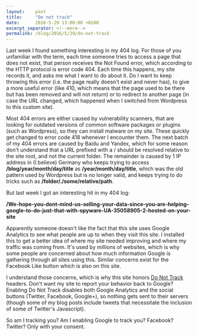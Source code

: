 ```yaml
---
layout:    post
title:     "Do not track"
date:      2016-5-29 13:00:00 +0100
excerpt_separator: <!--more-->
permalink: /blog/2016/5/29/do-not-track
---
```


Last week I found something interesting in my 404 log. For those of you unfamiliar with the term, each time someone tries to access a page that does not exist, that person receives the Not Found error, which according to the HTTP protocol is error code 404. Each time this happens, my site records it, and asks me what I want to do about it. Do I want to keep throwing this error (i.e. the page really doesn't exist and never has), to give a more useful error (like 410, which means that the page used to be there but has been removed and will not return) or to redirect to another page (in case the URL changed, which happened when I switched from Wordpress to this custom site).

<!--more-->
Most 404 errors are either caused by vulnerability scanners, that are looking for outdated versions of common software packages or plugins (such as Wordpress), so they can install malware on my site. These quickly get changed to error code 418 whenever I encounter them. The next batch of my 404 errors are caused by Baidu and Yandex, which for some reason don't understand that a URL prefixed with a / should be resolved relative to the site root, and not the current folder. The remainder is caused by 1 IP address in (I believe) Germany who keeps trying to access **/blog/year/month/day/title** as **/year/month/day/title**, which was the old pattern used by Wordpress but is no longer valid, and keeps trying to do tricks such as **/folder/./some/relative/path**.

But last week I got an interesting hit in my 404 log:

**/We-hope-you-dont-mind-us-selling-your-data-since-you-are-helping-google-to-do-just-that-with-spyware-UA-35058905-2-hosted-on-your-site**

Apparently someone doesn't like the fact that this site uses Google Analytics to see what people are up to when they visit this site. I installed this to get a better idea of where my site needed improving and where my traffic was coming from. It's used by millions of websites, which is why some people are concerned about how much information Google is gathering through all sites using this. Similar concerns exist for the Facebook Like button which is also on this site.

I understand those concerns, which is why this site honors [Do Not Track](https://en.wikipedia.org/wiki/Do_Not_Track) headers. Don't want my site to report your behavior back to Google? Enabling Do Not Track disables both Google Analytics and the social buttons (Twitter, Facebook, Google+), so nothing gets sent to their servers (though some of my blog posts include tweets that necessitate the inclusion of some of Twitter's Javascript).

So am I tracking you? Am I enabling Google to track you? Facebook? Twitter? Only with your consent.